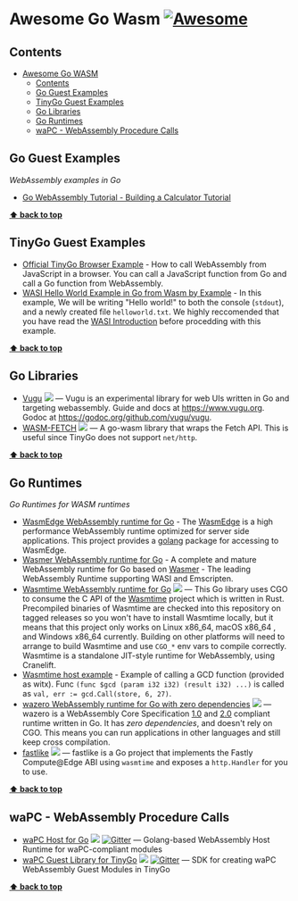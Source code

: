 # Awesome Go Wasm [![Awesome](https://awesome.re/badge.svg)](https://awesome.re)

## Contents

- [Awesome Go WASM](#awesome-go-wasm)
  - [Contents](#contents)
  - [Go Guest Examples](#go-guests)
  - [TinyGo Guest Examples](#tinygo-guests)
  - [Go Libraries](#go-libraries)
  - [Go Runtimes](#go-runtimes)
  - [waPC - WebAssembly Procedure Calls](wapc-webAssembly-procedure-calls)

## Go Guest Examples

_WebAssembly examples in Go_

- [Go WebAssembly Tutorial - Building a Calculator Tutorial](https://tutorialedge.net/golang/go-webassembly-tutorial/)

**[⬆ back to top](#contents)**

## TinyGo Guest Examples

- [Official TinyGo Browser Example](https://tinygo.org/docs/guides/webassembly/) - How to call WebAssembly from JavaScript in a browser. You can call a JavaScript function from Go and call a Go function from WebAssembly.
- [WASI Hello World Example in Go from Wasm by Example](https://wasmbyexample.dev/examples/wasi-hello-world/wasi-hello-world.go.en-us.html) - In this example, We will be writing "Hello world!" to both the console (`stdout`), and a newly created file `helloworld.txt`. We highly reccomended that you have read the [WASI Introduction](https://wasmbyexample.dev/examples/wasi-introduction/wasi-introduction.all.en-us.html) before procedding with this example.

**[⬆ back to top](#contents)**

## Go Libraries

- [Vugu](https://github.com/vugu/vugu) [![](https://pkg.go.dev/badge/github.com/vugu/vugu)](https://pkg.go.dev/github.com/vugu/vugu) — Vugu is an experimental library for web UIs written in Go and targeting webassembly. Guide and docs at https://www.vugu.org. Godoc at https://godoc.org/github.com/vugu/vugu.
- [WASM-FETCH](https://github.com/marwan-at-work/wasm-fetch) [![](https://pkg.go.dev/badge/github.com/marwan-at-work/wasm-fetch)](https://pkg.go.dev/marwan.io/wasm-fetch) — A go-wasm library that wraps the Fetch API. This is useful since TinyGo does not support `net/http`.

**[⬆ back to top](#contents)**

## Go Runtimes

_Go Runtimes for WASM runtimes_

- [WasmEdge WebAssembly runtime for Go](https://github.com/second-state/WasmEdge-go) - The [WasmEdge](https://github.com/WasmEdge/WasmEdge) is a high performance WebAssembly runtime optimized for server side applications. This project provides a [golang](https://go.dev/) package for accessing to WasmEdge.
- [Wasmer WebAssembly runtime for Go](https://github.com/wasmerio/wasmer-go) - A complete and mature WebAssembly runtime for Go based on [Wasmer](https://github.com/wasmerio/wasmer) - The leading WebAssembly Runtime supporting WASI and Emscripten.
- [Wasmtime WebAssembly runtime for Go](https://github.com/bytecodealliance/wasmtime-go) [![](https://pkg.go.dev/badge/github.com/bytecodealliance/wasmtime-go)](https://pkg.go.dev/github.com/bytecodealliance/wasmtime-go) — This Go library uses CGO to consume the C API of the [Wasmtime](https://pkg.go.dev/github.com/bytecodealliance/wasmtime) project which is written in Rust. Precompiled binaries of Wasmtime are checked into this repository on tagged releases so you won't have to install Wasmtime locally, but it means that this project only works on Linux x86_64, macOS x86_64 , and Windows x86_64 currently. Building on other platforms will need to arrange to build Wasmtime and use `CGO_*` env vars to compile correctly. Wasmtime is a standalone JIT-style runtime for WebAssembly, using Cranelift.
- [Wasmtime host example](https://docs.wasmtime.dev/lang-go.html) - Example of calling a GCD function (provided as witx). Func `(func $gcd (param i32 i32) (result i32) ...)` is called as `val, err := gcd.Call(store, 6, 27)`.
- [wazero WebAssembly runtime for Go with zero dependencies](https://github.com/tetratelabs/wazero) [![](https://pkg.go.dev/badge/github.com/tetratelabs/wazero)](https://pkg.go.dev/github.com/tetratelabs/wazero) — wazero is a WebAssembly Core Specification [1.0](https://www.w3.org/TR/2019/REC-wasm-core-1-20191205/) and [2.0](https://www.w3.org/TR/2022/WD-wasm-core-2-20220419/) compliant runtime written in Go. It has *zero dependencies*, and doesn't rely on CGO. This means you can run applications in other languages and still keep cross compilation.
- [fastlike](https://github.com/avidal/fastlike) [![](https://pkg.go.dev/badge/github.com/avidal/fastlike)](https://pkg.go.dev/fastlike.dev) — fastlike is a Go project that implements the Fastly Compute@Edge ABI using `wasmtime` and exposes a `http.Handler` for you to use.

**[⬆ back to top](#contents)**

## waPC - WebAssembly Procedure Calls

- [waPC Host for Go](https://github.com/wapc/wapc-go) [![](https://pkg.go.dev/badge/github.com/wapc/wapc-go)](https://pkg.go.dev/github.com/wapc/wapc-go) [![Gitter](https://badges.gitter.im/wapc/community.svg)](https://gitter.im/wapc/community) — Golang-based WebAssembly Host Runtime for waPC-compliant modules
- [waPC Guest Library for TinyGo](https://github.com/wapc/wapc-guest-tinygo) [![](https://pkg.go.dev/badge/github.com/wapc/wapc-guest-tinygo)](https://pkg.go.dev/github.com/wapc/wapc-guest-tinygo) [![Gitter](https://badges.gitter.im/wapc/community.svg)](https://gitter.im/wapc/community) — SDK for creating waPC WebAssembly Guest Modules in TinyGo

**[⬆ back to top](#contents)**
